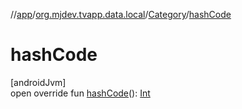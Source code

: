 //[app](../../../index.md)/[org.mjdev.tvapp.data.local](../index.md)/[Category](index.md)/[hashCode](hash-code.md)

# hashCode

[androidJvm]\
open override fun [hashCode](hash-code.md)(): [Int](https://kotlinlang.org/api/latest/jvm/stdlib/kotlin/-int/index.html)

